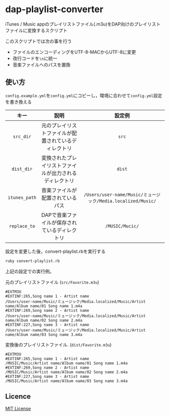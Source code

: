 # dap-playlist-converter

iTunes / Music appのプレイリストファイル(.m3u)をDAP向けのプレイリストファイルに変換するスクリプト

このスクリプトでは次の事を行う
- ファイルのエンコーディングをUTF-8-MACからUTF-8に変更
- 改行コードを`\n`に統一
- 音楽ファイルへのパスを置換

## 使い方

`config.example.yml`を`config.yml`にコピーし，環境に合わせて`config.yml`設定を書き換える

|      キー       |             説明              |                          設定例                           |
|:-------------:|:---------------------------:|:------------------------------------------------------:|
|   `src_dir`   | 元のプレイリストファイルが配置されているディレクトリ  |                         `src`                          |
|  `dist_dir`   | 変換されたプレイリストファイルが出力されるディレクトリ |                         `dist`                         |
| `itunes_path` |      音楽ファイルが配置されているパス       | `/Users/user-name/Music/ミュージック/Media.localized/Music/` |
| `replace_to`  |  DAPで音楽ファイルが保存されているディレクトリ   |                    `/MUSIC/Mucic/`                     |

設定を変更した後，convert-playlist.rbを実行する

```bash
ruby convert-playlist.rb
```

上記の設定での実行例。

元のプレイリストファイル (`src/Favorite.m3u`)
```m3u
#EXTM3U
#EXTINF:265,Song name 1 - Artist name
/Users/user-name/Music/ミュージック/Media.localized/Music/Artist name/Album name/01 Song name 1.m4a
#EXTINF:269,Song name 2 - Artist name
/Users/user-name/Music/ミュージック/Media.localized/Music/Artist name/Album name/02 Song name 2.m4a
#EXTINF:227,Song name 3 - Artist name
/Users/user-name/Music/ミュージック/Media.localized/Music/Artist name/Album name/03 Song name 3.m4a
```

変換後のプレイリストファイル. (`dist/Favorite.m3u`)

```m3u
#EXTM3U
#EXTINF:265,Song name 1 - Artist name
/MUSIC/Music/Artist name/Album name/01 Song name 1.m4a
#EXTINF:269,Song name 2 - Artist name
/MUSIC/Music/Artist name/Album name/02 Song name 2.m4a
#EXTINF:227,Song name 3 - Artist name
/MUSIC/Music/Artist name/Album name/03 Song name 3.m4a
```

## Licence

[MIT License](https://github.com/hiroxto/dap-playlist-converter/blob/master/LICENSE)
